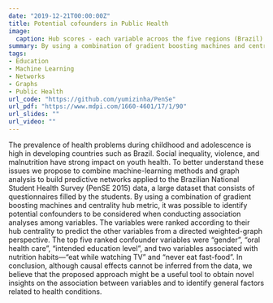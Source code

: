 ```yaml
---
date: "2019-12-21T00:00:00Z"
title: Potential cofounders in Public Health 
image:
  caption: Hub scores - each variable acroos the five regions (Brazil)
summary: By using a combination of gradient boosting machines and centrality hub metric, it was possible to identify potential confounders to be considered when conducting association analyses among variables.
tags:
- Education
- Machine Learning
- Networks
- Graphs
- Public Health
url_code: "https://github.com/yumizinha/PenSe"
url_pdf: "https://www.mdpi.com/1660-4601/17/1/90"
url_slides: ""
url_video: ""
---
```


The prevalence of health problems during childhood and adolescence is high in developing countries such as Brazil. Social inequality, violence, and malnutrition have strong impact on youth health. To better understand these issues we propose to combine machine-learning methods and graph analysis to build predictive networks applied to the Brazilian National Student Health Survey (PenSE 2015) data, a large dataset that consists of questionnaires filled by the students. By using a combination of gradient boosting machines and centrality hub metric, it was possible to identify potential confounders to be considered when conducting association analyses among variables. The variables were ranked according to their hub centrality to predict the other variables from a directed weighted-graph perspective. The top five ranked confounder variables were “gender”, “oral health care”, “intended education level”, and two variables associated with nutrition habits—“eat while watching TV” and “never eat fast-food”. In conclusion, although causal effects cannot be inferred from the data, we believe that the proposed approach might be a useful tool to obtain novel insights on the association between variables and to identify general factors related to health conditions.